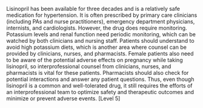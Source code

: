 Lisinopril has been available for three decades and is a relatively safe medication for hypertension. It is often prescribed by primary care clinicians (including PAs and nurse practitioners), emergency department physicians, internists, and cardiologists. However, the drug does require monitoring. Potassium levels and renal function need periodic monitoring, which can be watched by both clinicians and nursing staff. Patients should understand to avoid high potassium diets, which is another area where counsel can be provided by clinicians, nurses, and pharmacists. Female patients also need to be aware of the potential adverse effects on pregnancy while taking lisinopril, so interprofessional counsel from clinicians, nurses, and pharmacists is vital for these patients. Pharmacists should also check for potential interactions and answer any patient questions. Thus, even though lisinopril is a common and well-tolerated drug, it still requires the efforts of an interprofessional team to optimize safety and therapeutic outcomes and minimize or prevent adverse events. [Level 5]
